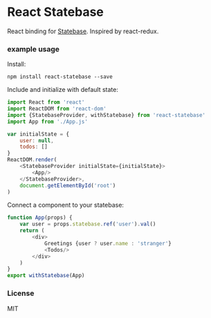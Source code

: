 # React Statebase
React binding for [Statebase](https://github.com/ee92/statebase "Statebase"). Inspired by react-redux.

### example usage

Install:
```
npm install react-statebase --save
```

Include and initialize with default state:
```js
import React from 'react'
import ReactDOM from 'react-dom'
import {StatebaseProvider, withStatebase} from 'react-statebase'
import App from './App.js'

var initialState = {
    user: null,
    todos: []
}
ReactDOM.render(
    <StatebaseProvider initialState={initialState}>
        <App/>
    </StatebaseProvider>,
    document.getElementById('root')
)
```

Connect a component to your statebase:
```js
function App(props) {
    var user = props.statebase.ref('user').val()
    return (
        <div>
            Greetings {user ? user.name : 'stranger'}
            <Todos/>
        </div>
    )
}
export withStatebase(App) 
```

### License

MIT
